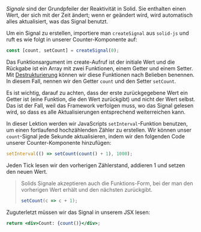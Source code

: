 _Signale_ sind der Grundpfeiler der Reaktivität in Solid. Sie enthalten einen Wert, der sich mit der Zeit ändert; wenn er geändert wird, wird automatisch alles aktualisiert, was das Signal benutzt.

Um ein Signal zu erstellen, importiere man `createSignal` aus `solid-js` und ruft es wie folgt in unserer Counter-Komponente auf:
```jsx
const [count, setCount] = createSignal(0);
```

Das Funktionsargument im create-Aufruf ist der initiale Wert und die Rückgabe ist ein Array mit zwei Funktionen, einem Getter und einem Setter. Mit [Destrukturierung](https://developer.mozilla.org/de/docs/Web/JavaScript/Reference/Operators/Destructuring_assignment) können wir diese Funktionen nach Belieben benennen. In diesem Fall, nennen wir den Getter `count` und den Setter `setCount`.

Es ist wichtig, darauf zu achten, dass der erste zurückgegebene Wert ein Getter ist (eine Funktion, die den Wert zurückgibt) und nicht der Wert selbst. Das ist der Fall, weil das Framework verfolgen muss, wo das Signal gelesen wird, so dass es alle Aktualisierungen entsprechend weiterreichen kann.

In dieser Lektion werden wir JavaScripts `setInterval`-Funktion benutzen, um einen fortlaufend hochzählenden Zähler zu erstellen. Wir können unser `count`-Signal jede Sekunde aktualisieren, indem wir den folgenden Code unserer Counter-Komponente hinzufügen:

```jsx
setInterval(() => setCount(count() + 1), 1000);
```

Jeden Tick lesen wir den vorherigen Zählerstand, addieren 1 und setzen den neuen Wert.

> Solids Signale akzeptieren auch die Funktions-Form, bei der man den vorherigen Wert erhält und den nächsten zurückgibt.
> ```jsx
> setCount(c => c + 1);
> ```

Zuguterletzt müssen wir das Signal in unserem JSX lesen:

```jsx
return <div>Count: {count()}</div>;
```
